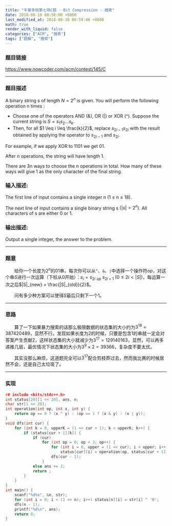 ```yaml
---
title: "牛客多校第七场C题 - Bit Compression - 搜索"
date: 2018-08-10 00:58:00 +0800
last_modified_at: 2018-08-10 00:59:48 +0800
math: true
render_with_liquid: false
categories: ["ACM", "搜索"]
tags: ["题解", "搜索"]
---
```


### 题目链接

https://www.nowcoder.com/acm/contest/145/C

---

### 题目描述

A binary string s of length $N = 2^n$ is given. You will perform the following operation n times :

- Choose one of the operators AND (&), OR (|) or XOR (^). Suppose the current string is $S = s_1s_2 \dots s_k$. 
- Then, for all $1 \leq i \leq \frac{k}{2}$, replace $s_{2i-1}s_{2i}$ with the result obtained by applying the operator to $s_{2i-1}$ and $s_{2i}$. 

For example, if we apply XOR to ${1101}$ we get ${01}$.

After n operations, the string will have length 1.

There are 3n ways to choose the n operations in total. How many of these ways will give 1 as the only character of the final string. 

### 输入描述:

The first line of input contains a single integer n (1 ≤ n ≤ 18).

The next line of input contains a single binary string s $(|s| = 2^n)$. All characters of s are either 0 or 1.

### 输出描述:

Output a single integer, the answer to the problem.

---

### 题意

&emsp;&emsp;给你一个长度为$2^n$的$01$串，每次你可以从`^`、`&`、`|`中选择一个操作符$op$，对这个串$S$进行一次运算（下标从0开始）：$s_i = s_{2i}\ _{op}\ s_{2i+1}\ (0 \leq 2i < |S|)$，每运算一次之后$|S|_{new} = \frac{|S|_{old}}{2}$。

&emsp;&emsp;问有多少种方案可以使得$S$最后只剩下一个$1$。

---

### 思路

&emsp;&emsp;算了一下如果暴力搜索的话那么极限数据的状态集的大小约为$3^{18}=387420489$，显然不行。发现如果长度为$2$的时候，只要是包含$1$的串就一定会对答案产生贡献$2$，这样状态集的大小就减少为$3^{17}=129140163$，显然，可以再多递推几层，最优情况下状态集的大小为$3^9 \times 2=39366$，复杂度不要太优。

&emsp;&emsp;其实没那么麻烦，这道题完全可以$3^{17}$配合剪枝莽过去，然而我比赛的时候居然不会，还是自己太垃圾了。

---

### 实现

```cpp
## include <bits/stdc++.h>
int status[20][1 << 20], ans, n;
char str[1 << 20];
int operation(int op, int x, int y) {
    return op == 0 ? (x ^ y) : (op == 1 ? (x & y) : (x | y));
}
void dfs(int cur) {
    for (int k = 0, upperK = (1 << cur + 1); k < upperK; k++) {
        if (status[cur + 1][k]) {
            if (cur)
                for (int op = 0; op < 3; op++) {
                    for (int i = 0, upper = (1 << cur); i < upper; i++)
                        status[cur][i] = operation(op, status[cur + 1][i << 1], status[cur + 1][i << 1 | 1]);
                    dfs(cur - 1);
                }
            else ans += 2;
            return ;
        }
    }
}
int main() {
    scanf("%d%s", &n, str);
    for (int i = 0; i < (1 << n); i++) status[n][i] = str[i] ^ '0';
    dfs(n - 1);
    printf("%d\n", ans);
    return 0;
}
```